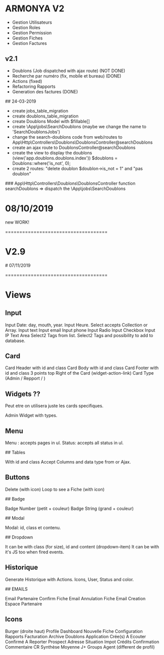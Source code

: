 # ARMONYA V2

- Gestion Utilisateurs
- Gestion Roles
- Gestion Permission
- Gestion Fiches
- Gestion Factures

## v2.1

- Doublons (Job dispatched with ajax route) (NOT DONE)
- Recherche par numéro (fix, mobile et bureau) (DONE)
- Actions (fixed)
- Refactoring Rapports
- Generation des factures (DONE)

## 24-03-2019

<!-- update the local version: -->

- create jobs_table_migration
- create doublons_table_migration
- create Doublons Model with \$fillable[]
- create \App\jobs\SearchDoublons (maybe we change the name to 'SearchDoublonsJobs')
- change the search-doublons code from web/routes to App\Http\Controllers\Doublons\DoublonsController@searchDoublons
- create an ajax route to DoublonsController@searchDoublons
- create the view to display the doublons (view('app.doublons.doublons.index')) \$doublons = Doublons::where('is_not', 0);
- create 2 routes: "delete doublon \$doublon->is_not = 1" and "pas doublon"

### App\Http\Controllers\Doublons\DoublonsController
function searchDoublons => dispatch the \App\jobs\SearchDoublons

# 08/10/2019

new WORK!

====================================

# V2.9

# 07/11/2019

====================================

# Views

## Input

Input Date: day, mouth, year.
Input Heure.
Select accepts Collection or Array.
Input text
Input email
Input phone
Input Radio
Input Checkbox
Input IP
Text Area
Select2 Tags from list.
Select2 Tags and possibility to add to database.

## Card

Card Header with id and class
Card Body with id and class
Card Footer with id and class
3 points top Right of the Card (widget-action-link)
Card Type (Admin / Repport / )

## Widgets ??

Peut etre on utilisera juste les cards specifiques.

Admin Widget with types.

## Menu

Menu : accepts pages in ul.
Status: accepts all status in ul.

## Tables

With id and class
Accept Columns and data type from <Collection> or Ajax.

## Buttons

Delete (with icon)
Loop to see a Fiche (with icon)

## Badge

Badge Number (petit + couleur)
Badge String (grand + couleur)

## Modal

Modal: id, class et contenu.

## Dropdown

It can be with class (for size), id and content (dropdown-item)
It can be with it's JS too when fired events.

## Historique

Generate Historique with Actions.
Icons, User, Status and color.

## EMAILS

Email Partenaire Confirm Fiche
Email Annulation Fiche
Email Creation Espace Partenaire

## Icons

Burger (droite haut)
Profile
Dashboard
Nouvelle Fiche
Configuration
Rapports
Facturation
Archive
Doublons
Application
Crée(s)
A Ecouter
Confirmé
A Reporter
Prospect
Adresse
Situation
Impot
Crédits
Confirmation
Commentaire
CR
Synthèse
Moyenne J+
Groups
Agent (different de profil)
